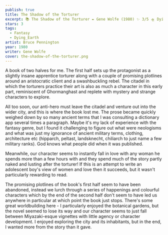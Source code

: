 ```yaml
---
publish: true
title: The Shadow of the Torturer
excerpt: 📚 The Shadow of the Torturer ✒️ Gene Wolfe (1980) ✨ 3/5 🛸 Dying earth fantasy 🖌️ Bruce Pennington
stars: 3
tags:
  - Fantasy
  - Dying_Earth
artist: Bruce Pennington
year: 1980
writer: Gene Wolfe
cover: the-shadow-of-the-torturer.png
---
```

A book of two halves for me. The first half sets up the protagonist as a slightly insane apprentice torturer along with a couple of promising plotlines around an aristocratic client and a swashbuckling rebel. The citadel in which the torturers practice their art is also as much a character in this early part, reminiscent of Ghormanghast and replete with mystery and strange characters to explore.  

All too soon, our anti-hero must leave the citadel and venture out into the wider city, and this is where the book lost me. The prose became quickly weighed down by so many ancient terms that I was consulting a dictionary app several times a paragraph. Maybe it's my lack of experience with the fantasy genre, but I found it challenging to figure out what were neologisms and what was just my ignorance of ancient military terms, clothing, architecture etc (hipparch, peltast, landsknecht, chiliarch to just name a few military ranks). God knows what people did when it was published.  
  
Meanwhile, our character seems to instantly fall in love with any woman he spends more than a few hours with and they spend much of the story partly naked and lusting after the torturer! If this is an attempt to write an adolescent boy's view of women and love then it succeeds, but it wasn't particularly rewarding to read.  
  
The promising plotlines of the book's first half seem to have been abandoned, instead we lurch through a series of happenings and colourful characters which by the end of the second half don't seem to have led us anywhere in particular at which point the book just stops. There's some great worldbuilding here - I particularly enjoyed the botanical gardens, but the novel seemed to lose its way and our character seems to just fall between Miyazaki-esque vignettes with little agency or character development. I enjoyed exploring the city and its inhabitants, but in the end, I wanted more from the story than it gave.